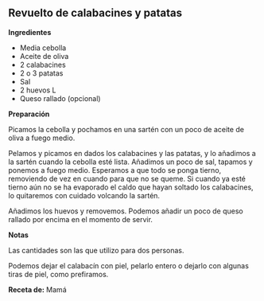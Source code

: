 ## Revuelto de calabacines y patatas

**Ingredientes**

- Media cebolla
- Aceite de oliva
- 2 calabacines
- 2 o 3 patatas
- Sal
- 2 huevos L
- Queso rallado (opcional)

**Preparación**

Picamos la cebolla y pochamos en una sartén con un poco de aceite de oliva a fuego medio. 

Pelamos y picamos en dados los calabacines y las patatas, y lo añadimos a la sartén cuando la cebolla esté lista. Añadimos un poco de sal, tapamos y ponemos a fuego medio. Esperamos a que todo se ponga tierno, removiendo de vez en cuando para que no se queme. Si cuando ya esté tierno aún no se ha evaporado el caldo que hayan soltado los calabacines, lo quitaremos con cuidado volcando la sartén. 

Añadimos los huevos y removemos. Podemos añadir un poco de queso rallado por encima en el momento de servir.

**Notas**

Las cantidades son las que utilizo para dos personas.

Podemos dejar el calabacín con piel, pelarlo entero o dejarlo con algunas tiras de piel, como prefiramos.

**Receta de:** Mamá